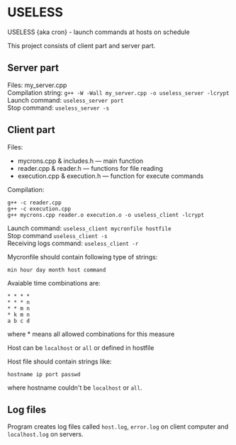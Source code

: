 # USELESS
USELESS {aka cron} - launch commands at hosts on schedule

This project consists of client part and server part.

## Server part

Files: my_server.cpp  
Compilation string: `g++ -W -Wall my_server.cpp -o useless_server -lcrypt`  
Launch command: `useless_server port`   
Stop command: `useless_server -s`  

## Client part

Files:  
- mycrons.cpp & includes.h — main function
- reader.cpp & reader.h — functions for file reading
- execution.cpp & execution.h — function for execute commands

Compilation:
```
g++ -c reader.cpp
g++ -c execution.cpp
g++ mycrons.cpp reader.o execution.o -o useless_client -lcrypt
```

Launch command: `useless_client mycronfile hostfile`  
Stop command `useless_client -s`  
Receiving logs command: `useless_client -r`

Mycronfile should contain following type of strings:
```
min hour day month host command
```
Avaiable time combinations are:
```
* * * *
* * * n
* * m n
* k m n
a b c d
```   
where \* means all allowed combinations for this measure

Host can be `localhost` or `all` or defined in hostfile

Host file should contain strings like:
```
hostname ip port passwd
```  
where hostname couldn't be `localhost` or `all`.

## Log files

Program  creates log files called `host.log`, `error.log` on client computer and `localhost.log` on servers.

